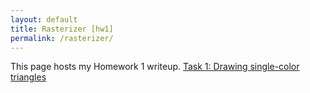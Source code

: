 ```yaml
---
layout: default
title: Rasterizer [hw1]
permalink: /rasterizer/
---
```


This page hosts my Homework 1 writeup.
[Task 1: Drawing single-color triangles]({{site.baseurl}}/rasterizer/task1/)
